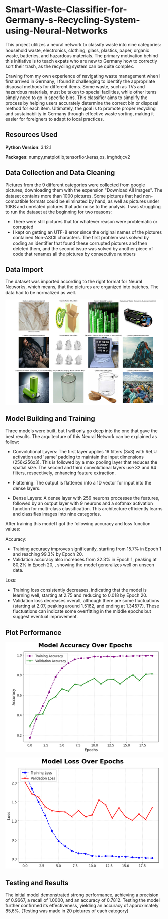# Smart-Waste-Classifier-for-Germany-s-Recycling-System-using-Neural-Networks

This project utilizes a neural network to classify waste into nine categories: household waste, electronics, clothing, glass, plastics, paper, organic waste, batteries, and hazardous materials. The primary motivation behind this initiative is to teach expats who are new to Germany how to correctly sort their trash, as the recycling system can be quite complex. 

Drawing from my own experience of navigating waste management when I first arrived in Germany, I found it challenging to identify the appropriate disposal methods for different items. Some waste, such as TVs and hazardous materials, must be taken to special facilities, while other items simply need to go in specific bins. This classifier aims to simplify the process by helping users accurately determine the correct bin or disposal method for each item. Ultimately, the goal is to promote proper recycling and sustainability in Germany through effective waste sorting, making it easier for foreigners to adapt to local practices.

## Resources Used

**Python Version**: 3.12.1

**Packages**: numpy,matplotlib,tensorflor.keras,os, imghdr,cv2

## Data Collection and Data Cleaning

Pictures from the 9 different categories were collected from google pictures, downloading them with the expension "Download All Images". The dataset contains more than 1000 pictures.
Some pictures that had non-compatible formats could be eliminated by hand, as well as pictures under 10KB and unrelated pictures that add noise to the analysis.
I was struggling to run the dataset at the beginning for two reasons:
 * There were still pictures that for whatever reason were problematic or corrupted
 * I kept on getting an UTF-8 error since the original names of the pictures contained Non-ASCII characters.
The first problem was solved by coding an identifier that found these corrupted pictures and then deleted them, and the second issue was solved by another piece of code that renames all the pictures by consecutive numbers

## Data Import

The dataset was imported according to the right format for Neural Networks, which means, that the pictures are organized into batches. The data had to be normalized as well.

![Example Image](images/dataimport.png)

## Model Building and Training

Three models were built, but I will only go deep into the one that gave the best results.
The arquitecture of this Neural Network can be explained as follow:

* Convolutional Layers: The first layer applies 16 filters (3x3) with ReLU activation and 'same' padding to maintain the input dimensions (256x256x3). This is followed by a max pooling layer that reduces the spatial size. The second and third convolutional layers use 32 and 64 filters, respectively, enhancing feature extraction.

* Flattening: The output is flattened into a 1D vector for input into the dense layers.

* Dense Layers: A dense layer with 256 neurons processes the features, followed by an output layer with 9 neurons and a softmax activation function for multi-class classification. This architecture efficiently learns and classifies images into nine categories.

After training this model I got the following accuracy and loss function values: 

Accuracy:

 * Training accuracy improves significantly, starting from 15.7% in Epoch 1 and reaching 99.3% by Epoch 20.
 * Validation accuracy also increases from 32.3% in Epoch 1, peaking at 80,2% in Epoch 20, , showing the model generalizes well on unseen data.

Loss:

* Training loss consistently decreases, indicating that the model is learning well, starting at 2.75 and reducing to 0.018 by Epoch 20.
* Validation loss decreases overall, although there are some fluctuations (starting at 2.07, peaking around 1.5162, and ending at 1.34577). These fluctuations can indicate some overfitting in the middle epochs but suggest eventual improvement.

## Plot Performance

![Example Image](images/accccc.png)

![Example Image](images/Losss.png)


## Testing and Results

The initial model demonstrated strong performance, achieving a precision of 0.9667, a recall of 1.0000, and an accuracy of 0.7812. Testing the model further confirmed its effectiveness, yielding an accuracy of approximately 85,6%. (Testing was made in 20 pictures of each category)
